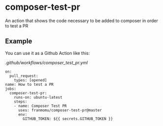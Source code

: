 # composer-test-pr

An action that shows the code necessary to be added to composer in order to test a PR

## Example

You can use it as a Github Action like this:

_.github/workflows/composer_test_pr.yml_
```
on:
  pull_request:
    types: [opened]
name: How to test a PR
jobs:
  composer-test-pr:
    runs-on: ubuntu-latest
    steps:
    - name: Composer Test PR
      uses: franmomu/composer-test-pr@master
      env:
        GITHUB_TOKEN: ${{ secrets.GITHUB_TOKEN }}
```
